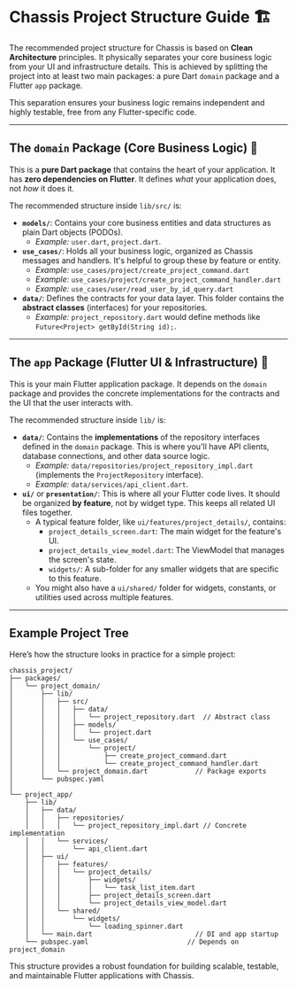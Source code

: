 # Chassis Project Structure Guide 🏗️

The recommended project structure for Chassis is based on **Clean Architecture** principles. It physically separates your core business logic from your UI and infrastructure details. This is achieved by splitting the project into at least two main packages: a pure Dart `domain` package and a Flutter `app` package.

This separation ensures your business logic remains independent and highly testable, free from any Flutter-specific code.

---

## The `domain` Package (Core Business Logic) 🧠

This is a **pure Dart package** that contains the heart of your application. It has **zero dependencies on Flutter**. It defines *what* your application does, not *how* it does it.

The recommended structure inside `lib/src/` is:

* **`models/`**: Contains your core business entities and data structures as plain Dart objects (PODOs).
    * *Example:* `user.dart`, `project.dart`.
* **`use_cases/`**: Holds all your business logic, organized as Chassis messages and handlers. It's helpful to group these by feature or entity.
    * *Example:* `use_cases/project/create_project_command.dart`
    * *Example:* `use_cases/project/create_project_command_handler.dart`
    * *Example:* `use_cases/user/read_user_by_id_query.dart`
* **`data/`**: Defines the contracts for your data layer. This folder contains the **abstract classes** (interfaces) for your repositories.
    * *Example:* `project_repository.dart` would define methods like `Future<Project> getById(String id);`.

---

## The `app` Package (Flutter UI & Infrastructure) 📱

This is your main Flutter application package. It depends on the `domain` package and provides the concrete implementations for the contracts and the UI that the user interacts with.

The recommended structure inside `lib/` is:

* **`data/`**: Contains the **implementations** of the repository interfaces defined in the `domain` package. This is where you'll have API clients, database connections, and other data source logic.
    * *Example:* `data/repositories/project_repository_impl.dart` (implements the `ProjectRepository` interface).
    * *Example:* `data/services/api_client.dart`.
* **`ui/`** or **`presentation/`**: This is where all your Flutter code lives. It should be organized **by feature**, not by widget type. This keeps all related UI files together.
    * A typical feature folder, like `ui/features/project_details/`, contains:
        * `project_details_screen.dart`: The main widget for the feature's UI.
        * `project_details_view_model.dart`: The ViewModel that manages the screen's state.
        * `widgets/`: A sub-folder for any smaller widgets that are specific to this feature.
    * You might also have a `ui/shared/` folder for widgets, constants, or utilities used across multiple features.

---

## Example Project Tree

Here’s how the structure looks in practice for a simple project:

```
chassis_project/
├── packages/
│   └── project_domain/
│       ├── lib/
│       │   ├── src/
│       │   │   ├── data/
│       │   │   │   └── project_repository.dart  // Abstract class
│       │   │   ├── models/
│       │   │   │   └── project.dart
│       │   │   └── use_cases/
│       │   │       └── project/
│       │   │           ├── create_project_command.dart
│       │   │           └── create_project_command_handler.dart
│       │   └── project_domain.dart            // Package exports
│       └── pubspec.yaml
│
└── project_app/
    ├── lib/
    │   ├── data/
    │   │   ├── repositories/
    │   │   │   └── project_repository_impl.dart // Concrete implementation
    │   │   └── services/
    │   │       └── api_client.dart
    │   ├── ui/
    │   │   ├── features/
    │   │   │   └── project_details/
    │   │   │       ├── widgets/
    │   │   │       │   └── task_list_item.dart
    │   │   │       ├── project_details_screen.dart
    │   │   │       └── project_details_view_model.dart
    │   │   └── shared/
    │   │       └── widgets/
    │   │           └── loading_spinner.dart
    │   └── main.dart                          // DI and app startup
    └── pubspec.yaml                         // Depends on project_domain
```

This structure provides a robust foundation for building scalable, testable, and maintainable Flutter applications with Chassis.